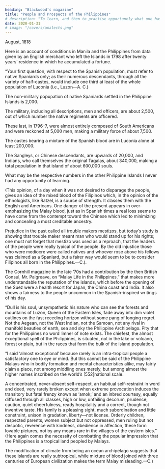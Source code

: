 ```yaml
---
heading: "Blackwood’s magazine"
title: "People and Prospects of the Philippines"
# description: "To learn, and then to practise opportunely what one has learned, brings satisfaction"
date: 2020-01-31
# image: "/covers/analects.png"
---
```



August, 1818

Here is an account of conditions in Manila and the Philippines from data given by an English merchant who left the Islands in 1798 after twenty years’ residence in which he accumulated a fortune.

“Your first question, with respect to the Spanish population, must refer to native Spaniards only; as their numerous descendants, through all the variety of half-castes, would include one third at least of the whole population of Luconia (i.e., Luzon—A. C.)

The non-military popupation of native Spaniards settled in the Philippine Islands is 2,000.

The military, including all descriptions, men and officers, are about 2,500, out of which number the native regiments are officered. 

These last, in 1796–7, were almost entirely composed of South Americans and were reckoned at 5,000 men, making a military force of about 7,500.

The castes bearing a mixture of the Spanish blood are in Luconia alone at least 200,000. 

The Sangleys, or Chinese descendants, are upwards of 20,000, and Indians, who call themselves the original Tagalas, about 340,000, making a total population in that island of about 600,000 souls. 

What may be the respective numbers in the other Philippine Islands I never had any opportunity of learning.

(This opinion, of a day when it was not desired to disparage the people, gives an idea of the mixed blood of the Filipinos which, in the opinion of the ethnologists, like Ratzel, is a source of strength. It classes them with the English and Americans. One danger of the present appears in over-emphasizing the Malay blood, just as in Spanish times a real loss seems to have come from the contempt toward the Chinese which led to minimizing and concealing a most creditable ancestry.

Prejudice in the past called all trouble makers mestizos, but today’s study is showing that trouble maker meant man who would stand up for his rights; one must not forget that mestizo was used as a reproach, that the leaders of the people were really typical of the people. By the old injustice those who were mediocre were called natives and whoever rose above his fellows was claimed as a Spaniard, but a fairer way would seem to be to consider Filipinos all born in the Philippines.—C.).

The Cornhill magazine in the late ’70s had a contribution by the then British Consul, Mr. Palgreave, on “Malay Life in the Philippines,” that makes more understandable the reputation of the islands, which before the opening of the Suez were a health resort for Japan, the China coast and India. It also shows a fairness to the people uncommon in the Spanish-inspired writings of his day.

“Dull is his soul, unsympathetic his nature who can see the forests and mountains of Luzon, Queen of the Eastern Isles, fade away into dim violet outlines on the fast receding horizon without some pang of longing regret. Not the Aegean, not the West Indian, not the Samoan, not any rival in manifold beauties of earth, sea and sky the Philippine Archipelago. Pity that for the Philippines no word limner of note exists. The chiefest, the almost exceptional spell of the Philippines, is situated, not in the lake or volcano, forest or plain, but in the races that form the bulk of the island population.

“I said ‘almost exceptional’ because rarely is an intra-tropical people a satisfactory one to eye or mind. But this cannot be said of the Philippine Malays who in bodily formation and mental characteristics alike, may fairly claim a place, not among middling ones merely, but among almost the higher names inscribed on the world’s [552]national scale.

A concentrated, never-absent self-respect, an habitual self-restraint in word and deed, very rarely broken except when extreme provocation induces the transitory but fatal frenzy known as ‘amok,’ and an inbred courtesy, equally diffused through all classes, high or low, unfailing decorum, prudence, caution, quiet cheerfulness, ready hospitality and a correct, though not inventive taste. His family is a pleasing sight, much subordination and little constraint, unison in gradation, liberty—not license. Orderly children, respected parents, women subject but not oppressed, men ruling but not despotic, reverence with kindness, obedience in affection, these form lovable pictures, not by any means rare in the villages of the eastern isles.” (Here again comes the necessity of combatting the popular impression that the Philippines is a tropical land peopled by Malays. 

The modification of climate from being an ocean archipelago suggests that these islands are really subtropical, while mixture of blood joined with three centuries of European civilization makes the term Malay misleading.—C.)

